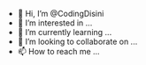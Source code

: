 - 👋 Hi, I’m @CodingDisini
- 👀 I’m interested in ...
- 🌱 I’m currently learning ...
- 💞️ I’m looking to collaborate on ...
- 📫 How to reach me ...

<!---
CodingDisini/CodingDisini is a ✨ special ✨ repository because its `README.md` (this file) appears on your GitHub profile.
You can click the Preview link to take a look at your changes.
--->

